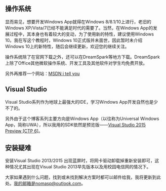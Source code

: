操作系统
----

显而易见，想要开发Windows App就得在Windows 8/8.1/10上进行，老旧的Windows XP/Vista/7已经不能满足时代的需要了。当然，在Windows App的发展过程中，其本身也有着较大的变动，为了使用新的特性，建议使用Windows 10。我在写这个教程时，Windows 10正式版并未面世，因此暂时未介绍Windows 10上的新特性，随后会继续更新，欢迎您的继续关注。

操作系统除了在官网下载之外，还可以在DreamSpark等地方下载。DreamSpark上除了Office其他微软操作系统、开发工具及其他软件对学生均免费开放。

另外再推荐一个网站：[MSDN i tell you](http://itellyou.cn/)

Visual Studio
-------------

Visual Studio系列作为地球上最强大的IDE，学习Windows App开发自然也是少不了的。

另外由于这个博客系列主要方向是Windows App（以往称为Universal Windows App，简称UWA），所以我用的SDK依然是预览版——[Visual Studio 2015 Preview \[CTP 6\]](https://www.visualstudio.com/downloads/visual-studio-2015-ctp-vs)。

安装疑难
----

安装Visual Studio 2013/2015 出现蓝屏时，将网卡驱动卸载掉重新安装即可，这种情况尤其出现在Visual Studio 2013早先版本以及用校园电信网的情况下。

大家如果遇到什么问题，找到或未找到解决方案时都可以邮件给我，我将更新到此处。我的邮箱是nomasp@outlook.com。
